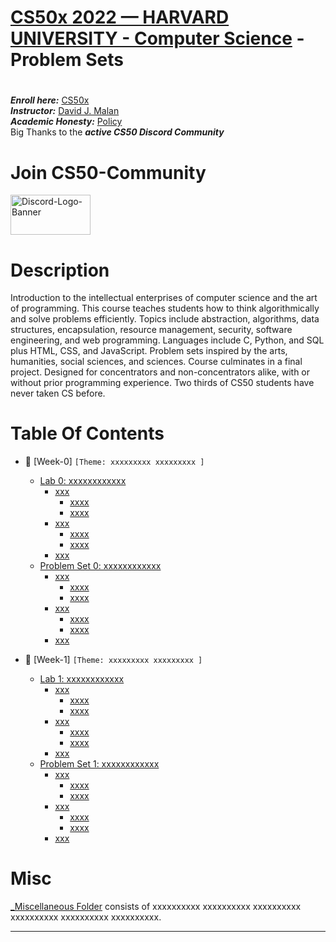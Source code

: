 # [CS50x 2022 — HARVARD UNIVERSITY - Computer Science](https://cs50.harvard.edu/x/2022/) - Problem Sets

#
***Enroll here:*** [CS50x](https://cs50.harvard.edu/x/)\
***Instructor:*** [David J. Malan](https://cs.harvard.edu/malan/)\
***Academic Honesty:*** [Policy](https://cs50.harvard.edu/x/2022/honesty/)\
Big Thanks to the ***active CS50 Discord Community***

# Join CS50-Community
<a href="https://discord.com/invite/cs50"><img src="https://discord.com/assets/2d20a45d79110dc5bf947137e9d99b66.svg" alt="Discord-Logo-Banner" width="128" height="64"></a>


# Description
Introduction to the intellectual enterprises of computer science and the art of programming. This course teaches students how to think algorithmically and solve problems efficiently. Topics include abstraction, algorithms, data structures, encapsulation, resource management, security, software engineering, and web programming. Languages include C, Python, and SQL plus HTML, CSS, and JavaScript. Problem sets inspired by the arts, humanities, social sciences, and sciences. Course culminates in a final project. Designed for concentrators and non-concentrators alike, with or without prior programming experience. Two thirds of CS50 students have never taken CS before.

# Table Of Contents

- :checkered_flag: [Week-0] ```[Theme: xxxxxxxxx xxxxxxxxx ]``` 
  - [Lab 0: xxxxxxxxxxxx](/lab0)
    - [xxx](xxxxx)
      - [xxxx](xxxxx)
      - [xxxx](xxxxx)
    - [xxx](xxxxx)
      - [xxxx](xxxxx)
      - [xxxx](xxxxx)    
    - [xxx](xxxxx)
  - [Problem Set 0: xxxxxxxxxxxx](/pset0)
    - [xxx](xxxxx)
      - [xxxx](xxxxx)
      - [xxxx](xxxxx)
    - [xxx](xxxxx)
      - [xxxx](xxxxx)
      - [xxxx](xxxxx)    
    - [xxx](xxxxx)



- :checkered_flag: [Week-1] ```[Theme: xxxxxxxxx xxxxxxxxx ]``` 
  - [Lab 1: xxxxxxxxxxxx](/lab1)
    - [xxx](xxxxx)
      - [xxxx](xxxxx)
      - [xxxx](xxxxx)
    - [xxx](xxxxx)
      - [xxxx](xxxxx)
      - [xxxx](xxxxx)    
    - [xxx](xxxxx)
  - [Problem Set 1: xxxxxxxxxxxx](/pset1)
    - [xxx](xxxxx)
      - [xxxx](xxxxx)
      - [xxxx](xxxxx)
    - [xxx](xxxxx)
      - [xxxx](xxxxx)
      - [xxxx](xxxxx)    
    - [xxx](xxxxx)


  

# Misc
[_Miscellaneous Folder](_Miscellaneous) consists of xxxxxxxxxx xxxxxxxxxx xxxxxxxxxx xxxxxxxxxx xxxxxxxxxx xxxxxxxxxx.





---------------------------------------------------
